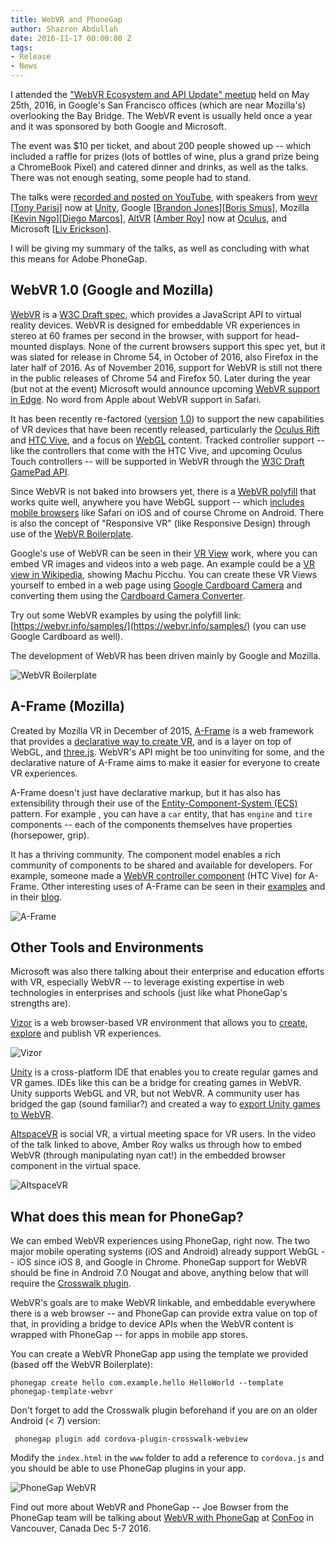 ```yaml
---
title: WebVR and PhoneGap
author: Shazron Abdullah
date: 2016-11-17 00:00:00 Z
tags:
- Release
- News
---
```


I attended the ["WebVR Ecosystem and API Update" meetup](http://www.meetup.com/sfhtml5/events/230072340/) held on May 25th, 2016, in Google's San Francisco offices (which are near Mozilla's) overlooking the Bay Bridge. The WebVR event is usually held once a year and it was sponsored by both Google and Microsoft.

The event was $10 per ticket, and about 200 people showed up -- which included a raffle for prizes (lots of bottles of wine, plus a grand prize being a ChromeBook Pixel) and catered dinner and drinks, as well as the talks. There was not enough seating, some people had to stand.

The talks were [recorded and posted on YouTube](https://www.youtube.com/watch?v=iPsWEH1PUes&feature=youtu.be&list=PLUj8-Hhrb-a1TFwToqb6GcMgRHafG403a), with speakers from [wevr](http://wevr.com/) [[Tony Parisi](https://twitter.com/auradeluxe)] now at [Unity](https://unity3d.com/community), Google [[Brandon Jones](https://twitter.com/Tojiro)][[Boris Smus](https://twitter.com/borismus)], Mozilla [[Kevin Ngo](https://twitter.com/andgokevin)][[Diego Marcos](https://twitter.com/dmarcos)], [AltVR](http://altvr.com) [[Amber Roy](https://twitter.com/amberroyVR)] now at [Oculus](https://www.oculus.com/), and Microsoft [[Liv Erickson](https://twitter.com/misslivirose)].

I will be giving my summary of the talks, as well as concluding with what this means for Adobe PhoneGap.

## WebVR 1.0 (Google and Mozilla)

[WebVR](https://webvr.info) is a [W3C Draft spec](https://w3c.github.io/webvr/), which provides a JavaScript API to virtual reality devices. WebVR is designed for embeddable VR experiences in stereo at 60 frames per second in the browser, with support for head-mounted displays. None of the current browsers support this spec yet, but it was slated for release in Chrome 54, in October of 2016, also Firefox in the later half of 2016. As of November 2016, support for WebVR is still not there in the public releases of Chrome 54 and Firefox 50. Later during the year (but not at the event) Microsoft would announce upcoming [WebVR support in Edge](https://blogs.windows.com/msedgedev/2016/09/09/webvr-in-development-edge). No word from Apple about WebVR support in Safari.

It has been recently re-factored ([version](http://blog.tojicode.com/2016/02/moving-towards-webvr-10.html) [1.0](https://hacks.mozilla.org/2016/03/introducing-the-webvr-1-0-api-proposal/)) to support the new capabilities of VR devices that have been recently released, particularly the [Oculus Rift](https://www.oculus.com/) and [HTC Vive](https://www.htcvive.com/), and a focus on [WebGL](https://en.wikipedia.org/wiki/WebGL) content. Tracked controller support -- like the controllers that come with the HTC Vive, and upcoming Oculus Touch controllers -- will be supported in WebVR through the [W3C Draft GamePad API](http://www.w3.org/TR/gamepad/).

Since WebVR is not baked into browsers yet, there is a [WebVR polyfill](https://github.com/borismus/webvr-polyfill) that works quite well, anywhere you have WebGL support -- which [includes mobile browsers](http://caniuse.com/#search=webgl) like Safari on iOS and of course Chrome on Android. There is also the concept of "Responsive VR" (like Responsive Design) through use of the [WebVR Boilerplate](https://github.com/borismus/webvr-boilerplate).

Google's use of WebVR can be seen in their [VR View](https://developers.google.com/vr/concepts/vrview) work, where you can embed VR images and videos into a web page. An example could be a [VR view in Wikipedia](https://storage.googleapis.com/vrview/examples/pano/index.html), showing Machu Picchu. You can create these VR Views yourself to embed in a web page using [Google Cardboard Camera](https://goo.gl/FDcroh) and converting them using the [Cardboard Camera Converter](https://goo.gl/2AcqfC).

Try out some WebVR examples by using the polyfill link: [https://webvr.info/samples/](https://webvr.info/samples/) (you can use Google Cardboard as well).

The development of WebVR has been driven mainly by Google and Mozilla.

![WebVR Boilerplate](/blog/uploads/2016-11/webvr-boilerplate.png)

## A-Frame (Mozilla)

Created by Mozilla VR in December of 2015, [A-Frame](https://aframe.io) is a web framework that provides a [declarative way to create VR](https://hacks.mozilla.org/2016/03/build-the-virtual-reality-web-with-a-frame/), and is a layer on top of WebGL, and [three.js](http://threejs.org). WebVR's API might be too uninviting for some, and the declarative nature of A-Frame aims to make it easier for everyone to create VR experiences.

A-Frame doesn't just have declarative markup, but it has also has extensibility through their use of the [Entity-Component-System (ECS)](https://aframe.io/docs/0.2.0/core/) pattern. For example , you can have a `car` entity, that has `engine` and `tire` components -- each of the components themselves have properties (horsepower, grip).

It has a thriving community. The component model enables a rich community of components to be shared and available for developers. For example, someone made a [WebVR controller component](https://github.com/richardanaya/aframe-webvr-controller) (HTC Vive) for A-Frame. Other interesting uses of A-Frame can be seen in their [examples](https://aframe.io/examples/) and in their [blog](https://aframe.io/blog/awoa-17/).

![A-Frame](/blog/uploads/2016-11/a-frame.jpg)

## Other Tools and Environments

Microsoft was also there talking about their enterprise and education efforts with VR, especially WebVR -- to leverage existing expertise in web technologies in enterprises and schools (just like what PhoneGap's strengths are).

[Vizor](http://vizor.io) is a web browser-based VR environment that allows you to [create](http://vizor.io/edit/), [explore](http://vizor.io/#featuredVR) and publish VR experiences.

![Vizor](/blog/uploads/2016-11/vizor.jpg)

[Unity](https://unity3d.com/learn/tutorials/topics/virtual-reality) is a cross-platform IDE that enables you to create regular games and VR games. IDEs like this can be a bridge for creating games in WebVR. Unity supports WebGL and VR, but not WebVR. A community user has bridged the gap (sound familiar?) and created a way to [export Unity games to WebVR](https://hacks.mozilla.org/2016/05/exporting-an-indie-unity-game-to-webvr/).

[AltspaceVR](http://altvr.com) is social VR, a virtual meeting space for VR users. In the video of the talk linked to above, Amber Roy walks us through how to embed WebVR (through manipulating nyan cat!) in the embedded browser component in the virtual space.

![AltspaceVR](/blog/uploads/2016-11/altspace-vr.jpg)

## What does this mean for PhoneGap?

We can embed WebVR experiences using PhoneGap, right now. The two major mobile operating systems (iOS and Android) already support WebGL -- iOS since iOS 8, and Google in Chrome. PhoneGap support for WebVR should be fine in Android 7.0 Nougat and above, anything below that will require the [Crosswalk plugin](https://crosswalk-project.org/documentation/cordova.html).

WebVR's goals are to make WebVR linkable, and embeddable everywhere there is a web browser -- and PhoneGap can provide extra value on top of that, in providing a bridge to device APIs when the WebVR content is wrapped with PhoneGap -- for apps in mobile app stores.

You can create a WebVR PhoneGap app using the template we provided (based off the WebVR Boilerplate):

    phonegap create hello com.example.hello HelloWorld --template phonegap-template-webvr

Don't forget to add the Crosswalk plugin beforehand if you are on an older Android (< 7) version:

     phonegap plugin add cordova-plugin-crosswalk-webview

Modify the `index.html` in the `www` folder to add a reference to `cordova.js` and you should be able to use PhoneGap plugins in your app.

![PhoneGap WebVR](/blog/uploads/2016-11/phonegap-webvr.jpg)

Find out more about WebVR and PhoneGap -- Joe Bowser from the PhoneGap team will be talking about [WebVR with PhoneGap](https://confoo.ca/en/yvr2016/session/webvr-getting-started-with-the-boilerplate) at [ConFoo](https://confoo.ca/en/yvr2016) in Vancouver, Canada Dec 5-7 2016.
